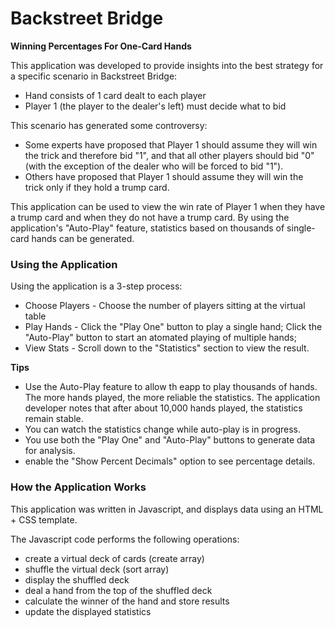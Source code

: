 # Backstreet Bridge

**Winning Percentages For One-Card Hands**

This application was developed to provide insights into the best strategy for a specific scenario in Backstreet Bridge:
* Hand consists of 1 card dealt to each player
* Player 1 (the player to the dealer's left) must decide what to bid

This scenario has generated some controversy:
* Some experts have proposed that Player 1 should assume they will win the trick and therefore bid "1", and that all other players should bid "0" (with the exception of the dealer who will be forced to bid "1").
* Others have proposed that Player 1 should assume they will win the trick only if they hold a trump card.

This application can be used to view the win rate of Player 1 when they have a trump card and when they do not have a trump card. By using the application's "Auto-Play" feature, statistics based on thousands of single-card hands can be generated.

### Using the Application
Using the application is a 3-step process:
* Choose Players - Choose the number of players sitting at the virtual table
* Play Hands - Click the "Play One" button to play a single hand; Click the "Auto-Play" button to start an atomated playing of multiple hands;
* View Stats - Scroll down to the "Statistics" section to view the result.

**Tips**

* Use the Auto-Play feature to allow th eapp to play thousands of hands. The more hands played, the more reliable the statistics. The application developer notes that after about 10,000 hands played, the statistics remain stable.
* You can watch the statistics change while auto-play is in progress.
* You use both the "Play One" and "Auto-Play" buttons to generate data for analysis.
* enable the "Show Percent Decimals" option to see percentage details.

### How the Application Works
This application was written in Javascript, and displays data using an HTML + CSS template.

The Javascript code performs the following operations:
* create a virtual deck of cards (create array)
* shuffle the virtual deck (sort array)
* display the shuffled deck
* deal a hand from the top of the shuffled deck
* calculate the winner of the hand and store results
* update the displayed statistics
